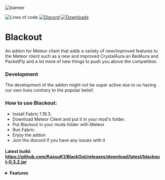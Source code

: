 ![banner](https://raw.githubusercontent.com/KassuK1/BlackOut/main/src/main/resources/assets/blackout/logo.png)

![Lines of code](https://img.shields.io/tokei/lines/github/KassuK1/BlackOut?color=blue&label=lines%20of%20code&style=for-the-badge)
[![Discord](https://img.shields.io/discord/1020709439742947380?color=blue&label=Discord&logo=Discord&style=for-the-badge)](https://discord.gg/mmWz9Dz4Y9)
[![Downloads](https://img.shields.io/github/downloads/KassuK1/BlackOut/total?color=blueviolet&style=for-the-badge)](https://github.com/KassuK1/BlackOut/releases)

# Blackout
An addon for Meteor client that adds a variety of new/improved features to the Meteor client
such as a new and improved CrystalAura an BedAura and PacketFly and a lot more of new things to push you above the competition.

### Development
The development of the addon might not be super active due to us having our own lives contrary to the popular belief.

### How to use Blackout:
 - Install Fabric 1.19.3.
 - Download Meteor Client and put it in your mod's folder.
 - Put Blackout in your mods folder with Meteor
 - Run Fabric.
 - Enjoy the addon
 - Join the discord if you have any issues with it

#### Latest build: https://github.com/KassuK1/BlackOut/releases/download/latest/blackout-0.3.2.jar

<details>
<summary><b>Features</b></summary>

## Modules

#### AutoAndrewTate

#### AntiAim

#### AutoAnchor+

#### AutoCraftingTable

#### AutoCrystalPlus

#### AutoCrystalRewrite

#### AutoEz

#### AutoMine

#### AutoPearl

#### AutoTravel

#### BedBomb

#### ButtonAura

#### CustomFOV

#### Disabler

#### FastXP

#### FeetESP

#### FlightPlus

#### Fog

#### HoleFill+

#### HoleSnap

#### JumpModify

#### ForceField

#### LegitScaffold

#### OffHandPlus

#### PacketCrash

#### PacketFly

#### NN-Nuker

#### ResetVL

#### RPC

#### ScaffoldPlus

#### SelfTrapPlus

#### SprintPlus

#### Strafe

#### SurroundPlus

#### WeakAlert

## Commands

#### BlackoutGit

#### GearInfo

#### Kick

#### Panic

## Hud

#### BlackoutArray

#### GearHud

#### HudWaterMark

#### Keys

#### TargetHud

#### Welcomer
</details>
